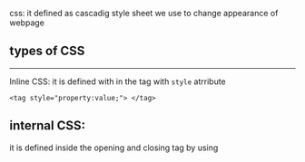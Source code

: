 css: it defined as cascadig style sheet
we use to change appearance of webpage

## types of CSS

---

Inline CSS: it is defined with in the tag with `style` atrribute

```
<tag style="property:value;"> </tag>
```

## internal CSS:

it is defined inside the opening and closing <head> tag by using <style> tag along with help of classes and selectors

**Syntax:**

```
<html>
<head>
    <style>
     selector {
    property: value;
    padding" 23px;
}

    </style>

</head>
</html>
```

## External CSS:

We define these styling in the separate file later on we import it in our html source code using <link> tag with `rel` and `href` attributes full tag <link hfer="PATH_TO_MY_CSS_FILE" rel="stylesheet">

```
syntax: selector {
    property: valuue;
}
```

## cloning  Guideline

- Open terminal in your vs code
- git clone REPOSITORY_URL
- cd project-name
- code .    // to open vs code instance with in newly cloned repository

Now you can finally see all the files from the cloned repository

## task 1 inline css
design the following shapes using inline, internal and external CSS

- steps 1: create a folder called shapes
- step 2: inside that folder create a file called index.html

step 3: inside `index.html` define a tag called <div> then use style attributes to add all the properties needed to have 3 nested shapes like you see them on shared design.

- step 3: create a file called styles

<div style="border:1px solid red;" > white, space for children boxes
     <div>Box 1</div> {curved border, white background, put space between border and text }
     <div>Box 2</div>
     <div>Box 3</div>
<div>
</head>
Today's work is to use external css 
------------------------------------
Design a page which has 
1. dark background and white text
2. page must have logo, and navigation links include home, about us, contact us
     a. logo can be text, or image
     b. no underline below menu links 
     c. links must leave space between them atleast 20px


3. nav menu  section must have underline which has grey color, 1px border
4. Whole page contents must be spaced left-right side with 64px and 0px on top and bottom
5. body contents must be paragraphs with random texts(hint: use type lorem23 in your editor then press enter)

Don't hesitate to ask Any problem 

 
task 4
-------------
- create two files one is aboutus.html and contactus.html
- embed the menu we had from index.html we created yesterday
- link the menu to navigate among our pages we build
- add hover effect on our menus, when user hovers on menu it has to have background of green, and text has to be white

n.b: I explain in few minutes for anyone who is not getting it.
others you can start

tasks       
-----------
- CSS grid
- media query
- animations 
- git&github
- 

## Git Revision
 you can either clone by `git clone github.com/your_name/your_repo.git` or follow guidelines below to associate your git remote repository with your local repository
## Step by step adding remote repository to your local respoistory

 ``` 
 git init  // initialize local repository/ project
 git add .  // stages files to track
 git commit -m "Your commit message goes here"
 git remote add origin your_repository_url  //to associate local with remote repository
 
 git pull origin branch_name //  bringing remote changes to your local repository
 
 git pull origin branch_name --allow-unrelated-histories // incase previous pull didn't work due to th changes which don't know each other
 i.e: at this stage your should see remote changes to your local repository

git push origin branch_name

 ```
 This is eugide modifications
